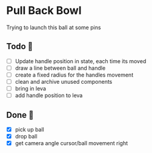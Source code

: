 # Pull Back Bowl
Trying to launch this ball at some pins

## Todo 🫡
- [ ] Update handle position in state, each time its moved
- [ ] draw a line between ball and handle
- [ ] create a fixed radius for the handles movement
- [ ] clean and archive unused components
- [ ] bring in leva
- [ ] add handle position to leva

## Done 🙂
- [x] pick up ball
- [x] drop ball
- [x] get camera angle cursor/ball movement right